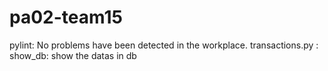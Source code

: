 # pa02-team15

pylint: No problems have been detected in the workplace.
transactions.py : show_db: show the datas in db